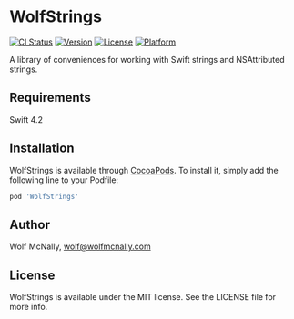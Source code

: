 # WolfStrings

[![CI Status](https://img.shields.io/travis/wolfmcnally/WolfStrings.svg?style=flat)](https://travis-ci.org/wolfmcnally/WolfStrings)
[![Version](https://img.shields.io/cocoapods/v/WolfStrings.svg?style=flat)](https://cocoapods.org/pods/WolfStrings)
[![License](https://img.shields.io/cocoapods/l/WolfStrings.svg?style=flat)](https://cocoapods.org/pods/WolfStrings)
[![Platform](https://img.shields.io/cocoapods/p/WolfStrings.svg?style=flat)](https://cocoapods.org/pods/WolfStrings)

A library of conveniences for working with Swift strings and NSAttributed strings.

## Requirements

Swift 4.2

## Installation

WolfStrings is available through [CocoaPods](https://cocoapods.org). To install
it, simply add the following line to your Podfile:

```ruby
pod 'WolfStrings'
```

## Author

Wolf McNally, wolf@wolfmcnally.com

## License

WolfStrings is available under the MIT license. See the LICENSE file for more info.
